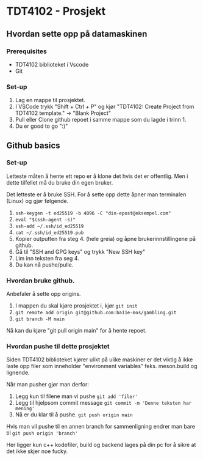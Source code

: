 # TDT4102 - Prosjekt

## Hvordan sette opp på datamaskinen

### Prerequisites 
* TDT4102 biblioteket i Vscode
* Git

### Set-up
1. Lag en mappe til prosjektet.
2. I VSCode trykk "Shift + Ctrl + P" og kjør "TDT4102: Create Project from TDT4102 template." -> "Blank Project"
3. Pull eller Clone github repoet i samme mappe som du lagde i trinn 1.
4. Du er good to go ":)"

## Github basics


### Set-up
Letteste måten å hente ett repo er å klone det hvis det er offentlig. Men i dette tilfellet må du bruke din egen bruker. 

Det letteste er å bruke SSH. For å sette opp dette åpner man terminalen (Linux) og gjør følgende.

1. `ssh-keygen -t ed25519 -b 4096 -C "din-epost@eksempel.com"`
2. `eval "$(ssh-agent -s)"`
3. `ssh-add ~/.ssh/id_ed25519`
4. `cat ~/.ssh/id_ed25519.pub`
5. Kopier outputten fra steg 4. (hele greia) og åpne brukerinnstillingene på github.
6. Gå til "SSH and GPG keys" og trykk "New SSH key"
7. Lim inn teksten fra seg 4. 
8. Du kan nå pushe/pulle.

### Hvordan bruke github.

Anbefaler å sette opp origins.
1. I mappen du skal kjøre prosjektet i, kjør `git init`
2. `git remote add origin git@github.com:ba11e-mos/gambling.git`
3. `git branch -M main`

Nå kan du kjøre "git pull origin main" for å hente repoet. 

### Hvordan pushe til dette prosjektet

Siden TDT4102 biblioteket kjører ulikt på ulike maskiner er det viktig å ikke laste opp filer som inneholder "environment variables" feks. meson.build og lignende.

Når man pusher gjør man derfor:
1. Legg kun til filene man vi pushe `git add 'filer'`
2. Legg til hjelpsom commit message `git commit -m 'Denne teksten har mening'`
3. Nå er du klar til å pushe. `git push origin main`

Hvis man vil pushe til en annen branch for sammenligning endrer man bare til `git push origin 'branch'`






Her ligger kun c++ kodefiler, build og backend lages på din pc for å sikre at det ikke skjer noe fucky.
